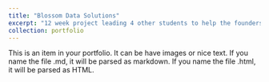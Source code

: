 ```yaml
---
title: "Blossom Data Solutions"
excerpt: "12 week project leading 4 other students to help the founders of a startup bring to life an app to help special education teaching staff to keep better track of student data and practice better techniques to increase the learning rates of their students. <br/><img src='/images/LoginView.png'><img src='/images/StaffDashboardView.png'><img src='/images/GoalView.png'>"
collection: portfolio
---
```


This is an item in your portfolio. It can be have images or nice text. If you name the file .md, it will be parsed as markdown. If you name the file .html, it will be parsed as HTML. 
